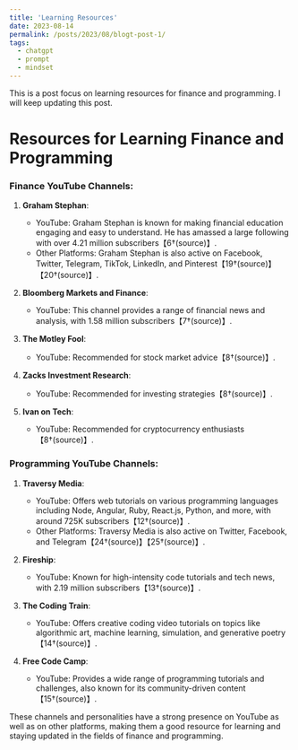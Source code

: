 ```yaml
---
title: 'Learning Resources'
date: 2023-08-14
permalink: /posts/2023/08/blogt-post-1/
tags:
  - chatgpt
  - prompt
  - mindset
---
```


This is a post focus on learning resources for finance and programming. I will keep updating this post.

Resources for Learning Finance and Programming
======


### Finance YouTube Channels:
1. **Graham Stephan**: 
   - YouTube: Graham Stephan is known for making financial education engaging and easy to understand. He has amassed a large following with over 4.21 million subscribers【6†(source)】.
   - Other Platforms: Graham Stephan is also active on Facebook, Twitter, Telegram, TikTok, LinkedIn, and Pinterest【19†(source)】【20†(source)】.

2. **Bloomberg Markets and Finance**:
   - YouTube: This channel provides a range of financial news and analysis, with 1.58 million subscribers【7†(source)】.

3. **The Motley Fool**:
   - YouTube: Recommended for stock market advice【8†(source)】.

4. **Zacks Investment Research**:
   - YouTube: Recommended for investing strategies【8†(source)】.

5. **Ivan on Tech**:
   - YouTube: Recommended for cryptocurrency enthusiasts【8†(source)】.

### Programming YouTube Channels:
1. **Traversy Media**:
   - YouTube: Offers web tutorials on various programming languages including Node, Angular, Ruby, React.js, Python, and more, with around 725K subscribers【12†(source)】.
   - Other Platforms: Traversy Media is also active on Twitter, Facebook, and Telegram【24†(source)】【25†(source)】.

2. **Fireship**:
   - YouTube: Known for high-intensity code tutorials and tech news, with 2.19 million subscribers【13†(source)】.

3. **The Coding Train**:
   - YouTube: Offers creative coding video tutorials on topics like algorithmic art, machine learning, simulation, and generative poetry【14†(source)】.

4. **Free Code Camp**:
   - YouTube: Provides a wide range of programming tutorials and challenges, also known for its community-driven content【15†(source)】.

These channels and personalities have a strong presence on YouTube as well as on other platforms, making them a good resource for learning and staying updated in the fields of finance and programming.
